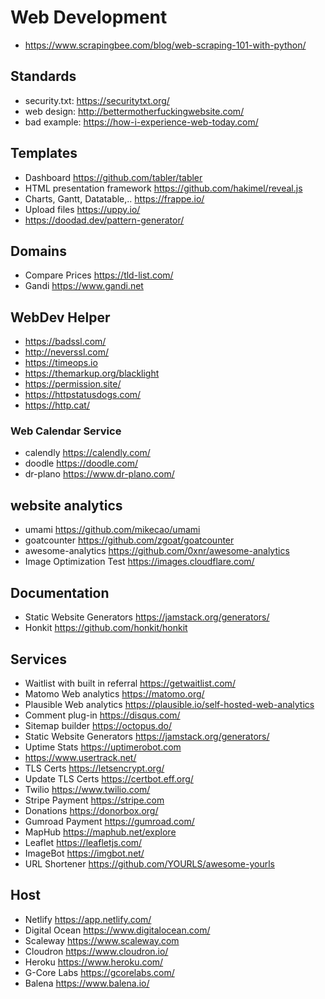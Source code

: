 # Web Development

- <https://www.scrapingbee.com/blog/web-scraping-101-with-python/>

## Standards

- security.txt: <https://securitytxt.org/>
- web design: <http://bettermotherfuckingwebsite.com/>
- bad example: <https://how-i-experience-web-today.com/>

## Templates

- Dashboard <https://github.com/tabler/tabler>
- HTML presentation framework <https://github.com/hakimel/reveal.js>
- Charts, Gantt, Datatable,.. <https://frappe.io/>
- Upload files <https://uppy.io/>
- <https://doodad.dev/pattern-generator/>

## Domains

- Compare Prices <https://tld-list.com/>
- Gandi <https://www.gandi.net>

## WebDev Helper

- <https://badssl.com/>
- <http://neverssl.com/>
- <https://timeops.io>
- <https://themarkup.org/blacklight>
- <https://permission.site/>
- <https://httpstatusdogs.com/>
- <https://http.cat/>

### Web Calendar Service

- calendly <https://calendly.com/>
- doodle <https://doodle.com/>
- dr-plano <https://www.dr-plano.com/>

## website analytics

- umami <https://github.com/mikecao/umami>
- goatcounter <https://github.com/zgoat/goatcounter>
- awesome-analytics <https://github.com/0xnr/awesome-analytics>
- Image Optimization Test <https://images.cloudflare.com/>

## Documentation

- Static Website Generators <https://jamstack.org/generators/>
- Honkit <https://github.com/honkit/honkit>

## Services

- Waitlist with built in referral <https://getwaitlist.com/>
- Matomo Web analytics <https://matomo.org/>
- Plausible Web analytics <https://plausible.io/self-hosted-web-analytics>
- Comment plug-in <https://disqus.com/>
- Sitemap builder <https://octopus.do/>
- Static Website Generators <https://jamstack.org/generators/>
- Uptime Stats <https://uptimerobot.com>
- <https://www.usertrack.net/>
- TLS Certs <https://letsencrypt.org/>
- Update TLS Certs <https://certbot.eff.org/>
- Twilio <https://www.twilio.com/>
- Stripe Payment <https://stripe.com>
- Donations <https://donorbox.org/>
- Gumroad Payment <https://gumroad.com/>
- MapHub <https://maphub.net/explore>
- Leaflet <https://leafletjs.com/>
- ImageBot <https://imgbot.net/>
- URL Shortener <https://github.com/YOURLS/awesome-yourls>

## Host

- Netlify <https://app.netlify.com/>
- Digital Ocean <https://www.digitalocean.com/>
- Scaleway <https://www.scaleway.com>
- Cloudron <https://www.cloudron.io/>
- Heroku <https://www.heroku.com/>
- G-Core Labs <https://gcorelabs.com/>
- Balena <https://www.balena.io/>
